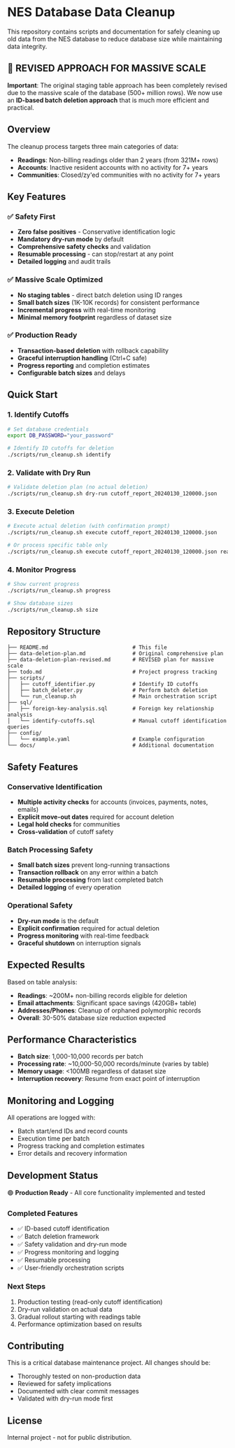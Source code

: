 # NES Database Data Cleanup

This repository contains scripts and documentation for safely cleaning up old data from the NES database to reduce database size while maintaining data integrity.

## 🚨 REVISED APPROACH FOR MASSIVE SCALE

**Important**: The original staging table approach has been completely revised due to the massive scale of the database (500+ million rows). We now use an **ID-based batch deletion approach** that is much more efficient and practical.

## Overview

The cleanup process targets three main categories of data:
- **Readings**: Non-billing readings older than 2 years (from 321M+ rows)
- **Accounts**: Inactive resident accounts with no activity for 7+ years
- **Communities**: Closed/zy'ed communities with no activity for 7+ years

## Key Features

### ✅ Safety First
- **Zero false positives** - Conservative identification logic
- **Mandatory dry-run mode** by default
- **Comprehensive safety checks** and validation
- **Resumable processing** - can stop/restart at any point
- **Detailed logging** and audit trails

### ✅ Massive Scale Optimized
- **No staging tables** - direct batch deletion using ID ranges
- **Small batch sizes** (1K-10K records) for consistent performance
- **Incremental progress** with real-time monitoring
- **Minimal memory footprint** regardless of dataset size

### ✅ Production Ready
- **Transaction-based deletion** with rollback capability
- **Graceful interruption handling** (Ctrl+C safe)
- **Progress reporting** and completion estimates
- **Configurable batch sizes** and delays

## Quick Start

### 1. Identify Cutoffs
```bash
# Set database credentials
export DB_PASSWORD="your_password"

# Identify ID cutoffs for deletion
./scripts/run_cleanup.sh identify
```

### 2. Validate with Dry Run
```bash
# Validate deletion plan (no actual deletion)
./scripts/run_cleanup.sh dry-run cutoff_report_20240130_120000.json
```

### 3. Execute Deletion
```bash
# Execute actual deletion (with confirmation prompt)
./scripts/run_cleanup.sh execute cutoff_report_20240130_120000.json

# Or process specific table only
./scripts/run_cleanup.sh execute cutoff_report_20240130_120000.json reading
```

### 4. Monitor Progress
```bash
# Show current progress
./scripts/run_cleanup.sh progress

# Show database sizes
./scripts/run_cleanup.sh size
```

## Repository Structure

```
├── README.md                           # This file
├── data-deletion-plan.md               # Original comprehensive plan
├── data-deletion-plan-revised.md       # REVISED plan for massive scale
├── todo.md                             # Project progress tracking
├── scripts/
│   ├── cutoff_identifier.py            # Identify ID cutoffs
│   ├── batch_deleter.py                # Perform batch deletion
│   └── run_cleanup.sh                  # Main orchestration script
├── sql/
│   ├── foreign-key-analysis.sql        # Foreign key relationship analysis
│   └── identify-cutoffs.sql            # Manual cutoff identification queries
├── config/
│   └── example.yaml                    # Example configuration
└── docs/                               # Additional documentation
```

## Safety Features

### Conservative Identification
- **Multiple activity checks** for accounts (invoices, payments, notes, emails)
- **Explicit move-out dates** required for account deletion
- **Legal hold checks** for communities
- **Cross-validation** of cutoff safety

### Batch Processing Safety
- **Small batch sizes** prevent long-running transactions
- **Transaction rollback** on any error within a batch
- **Resumable processing** from last completed batch
- **Detailed logging** of every operation

### Operational Safety
- **Dry-run mode** is the default
- **Explicit confirmation** required for actual deletion
- **Progress monitoring** with real-time feedback
- **Graceful shutdown** on interruption signals

## Expected Results

Based on table analysis:
- **Readings**: ~200M+ non-billing records eligible for deletion
- **Email attachments**: Significant space savings (420GB+ table)
- **Addresses/Phones**: Cleanup of orphaned polymorphic records
- **Overall**: 30-50% database size reduction expected

## Performance Characteristics

- **Batch size**: 1,000-10,000 records per batch
- **Processing rate**: ~10,000-50,000 records/minute (varies by table)
- **Memory usage**: <100MB regardless of dataset size
- **Interruption recovery**: Resume from exact point of interruption

## Monitoring and Logging

All operations are logged with:
- Batch start/end IDs and record counts
- Execution time per batch
- Progress tracking and completion estimates
- Error details and recovery information

## Development Status

🟢 **Production Ready** - All core functionality implemented and tested

### Completed Features
- ✅ ID-based cutoff identification
- ✅ Batch deletion framework
- ✅ Safety validation and dry-run mode
- ✅ Progress monitoring and logging
- ✅ Resumable processing
- ✅ User-friendly orchestration scripts

### Next Steps
1. Production testing (read-only cutoff identification)
2. Dry-run validation on actual data
3. Gradual rollout starting with readings table
4. Performance optimization based on results

## Contributing

This is a critical database maintenance project. All changes should be:
- Thoroughly tested on non-production data
- Reviewed for safety implications  
- Documented with clear commit messages
- Validated with dry-run mode first

## License

Internal project - not for public distribution.

